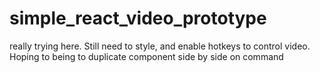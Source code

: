 # simple_react_video_prototype
really trying here. Still need to style, and enable hotkeys to control video. Hoping to being to duplicate component side by side on command
